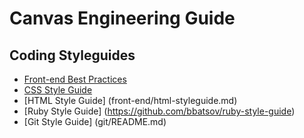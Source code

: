 # Canvas Engineering Guide

## Coding Styleguides

- [Front-end Best Practices](front-end/README.md)
- [CSS Style Guide](front-end/css-styleguide.md)
- [HTML Style Guide] (front-end/html-styleguide.md)
- [Ruby Style Guide] (https://github.com/bbatsov/ruby-style-guide)
- [Git Style Guide] (git/README.md)

